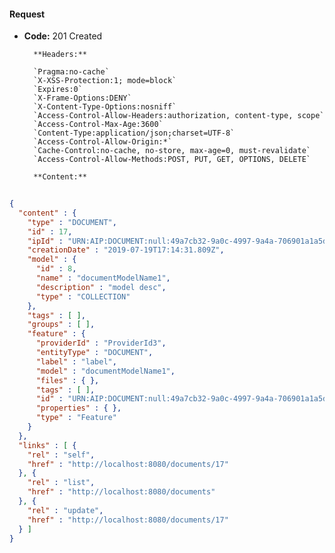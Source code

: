 #### Request

* **Code:** 201 Created

        **Headers:**

        `Pragma:no-cache`
        `X-XSS-Protection:1; mode=block`
        `Expires:0`
        `X-Frame-Options:DENY`
        `X-Content-Type-Options:nosniff`
        `Access-Control-Allow-Headers:authorization, content-type, scope`
        `Access-Control-Max-Age:3600`
        `Content-Type:application/json;charset=UTF-8`
        `Access-Control-Allow-Origin:*`
        `Cache-Control:no-cache, no-store, max-age=0, must-revalidate`
        `Access-Control-Allow-Methods:POST, PUT, GET, OPTIONS, DELETE`

        **Content:**

```json
    
{
  "content" : {
    "type" : "DOCUMENT",
    "id" : 17,
    "ipId" : "URN:AIP:DOCUMENT:null:49a7cb32-9a0c-4997-9a4a-706901a1a5d9:V1",
    "creationDate" : "2019-07-19T17:14:31.809Z",
    "model" : {
      "id" : 8,
      "name" : "documentModelName1",
      "description" : "model desc",
      "type" : "COLLECTION"
    },
    "tags" : [ ],
    "groups" : [ ],
    "feature" : {
      "providerId" : "ProviderId3",
      "entityType" : "DOCUMENT",
      "label" : "label",
      "model" : "documentModelName1",
      "files" : { },
      "tags" : [ ],
      "id" : "URN:AIP:DOCUMENT:null:49a7cb32-9a0c-4997-9a4a-706901a1a5d9:V1",
      "properties" : { },
      "type" : "Feature"
    }
  },
  "links" : [ {
    "rel" : "self",
    "href" : "http://localhost:8080/documents/17"
  }, {
    "rel" : "list",
    "href" : "http://localhost:8080/documents"
  }, {
    "rel" : "update",
    "href" : "http://localhost:8080/documents/17"
  } ]
}
```
